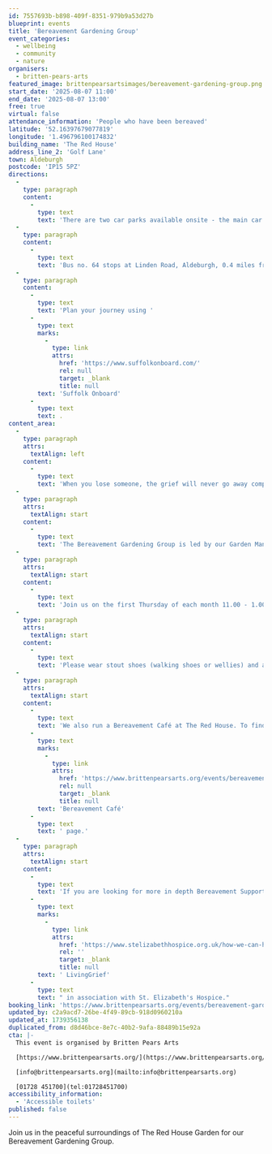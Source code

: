 ```yaml
---
id: 7557693b-b898-409f-8351-979b9a53d27b
blueprint: events
title: 'Bereavement Gardening Group'
event_categories:
  - wellbeing
  - community
  - nature
organisers:
  - britten-pears-arts
featured_image: brittenpearsartsimages/bereavement-gardening-group.png
start_date: '2025-08-07 11:00'
end_date: '2025-08-07 13:00'
free: true
virtual: false
attendance_information: 'People who have been bereaved'
latitude: '52.16397679077819'
longitude: '1.496796100174832'
building_name: 'The Red House'
address_line_2: 'Golf Lane'
town: Aldeburgh
postcode: 'IP15 5PZ'
directions:
  -
    type: paragraph
    content:
      -
        type: text
        text: 'There are two car parks available onsite - the main car park is via the main circular drive and the overflow car park is the next turning on the left. There is a disabled space in car park 2.'
  -
    type: paragraph
    content:
      -
        type: text
        text: 'Bus no. 64 stops at Linden Road, Aldeburgh, 0.4 miles from The Red House, running hourly to and from Saxmundham, Wickham Market, Woodbridge and Ipswich. '
  -
    type: paragraph
    content:
      -
        type: text
        text: 'Plan your journey using '
      -
        type: text
        marks:
          -
            type: link
            attrs:
              href: 'https://www.suffolkonboard.com/'
              rel: null
              target: _blank
              title: null
        text: 'Suffolk Onboard'
      -
        type: text
        text: .
content_area:
  -
    type: paragraph
    attrs:
      textAlign: left
    content:
      -
        type: text
        text: 'When you lose someone, the grief will never go away completely — but there are healthy ways to cope. Some people find that gardening as they grieve, can gently relieve some of the emotional and physical symptoms after the loss of a loved one. Gardening has many therapeutic benefits; it’s a sensory process of creating and healing, packed with colour, texture and fragrance, rain or shine. Gardens are both active to work and restful to sit in, helping us to relax and let go, taking a break away from our worries to breathe in nature.'
  -
    type: paragraph
    attrs:
      textAlign: start
    content:
      -
        type: text
        text: 'The Bereavement Gardening Group is led by our Garden Manager at The Red House and aims to support individuals by restoring peaceful connections with the rhythms and patterns of the lifecycle, it is an opportunity to connect with others who have been bereaved and get involved in garden maintenance work.'
  -
    type: paragraph
    attrs:
      textAlign: start
    content:
      -
        type: text
        text: 'Join us on the first Thursday of each month 11.00 - 1.00pm , booking essential, 8 places per session.'
  -
    type: paragraph
    attrs:
      textAlign: start
    content:
      -
        type: text
        text: 'Please wear stout shoes (walking shoes or wellies) and appropriate clothes for gardening.'
  -
    type: paragraph
    attrs:
      textAlign: start
    content:
      -
        type: text
        text: 'We also run a Bereavement Café at The Red House. To find out more visit our '
      -
        type: text
        marks:
          -
            type: link
            attrs:
              href: 'https://www.brittenpearsarts.org/events/bereavement-cafe'
              rel: null
              target: _blank
              title: null
        text: 'Bereavement Café'
      -
        type: text
        text: ' page.'
  -
    type: paragraph
    attrs:
      textAlign: start
    content:
      -
        type: text
        text: 'If you are looking for more in depth Bereavement Support, please contact'
      -
        type: text
        marks:
          -
            type: link
            attrs:
              href: 'https://www.stelizabethhospice.org.uk/how-we-can-help/information-and-support/bereavement-support/'
              rel: ''
              target: _blank
              title: null
        text: ' LivingGrief'
      -
        type: text
        text: " in association with St. Elizabeth's Hospice."
booking_link: 'https://www.brittenpearsarts.org/events/bereavement-gardening-group-at-the-red-house'
updated_by: c2a9acd7-26be-4f49-89cb-918d0960210a
updated_at: 1739356138
duplicated_from: d8d46bce-8e7c-40b2-9afa-88489b15e92a
cta: |-
  This event is organised by Britten Pears Arts

  [https://www.brittenpearsarts.org/](https://www.brittenpearsarts.org/)

  [info@brittenpearsarts.org](mailto:info@brittenpearsarts.org)

  [01728 451700](tel:01728451700)
accessibility_information:
  - 'Accessible toilets'
published: false
---
```

Join us in the peaceful surroundings of The Red House Garden for our Bereavement Gardening Group.